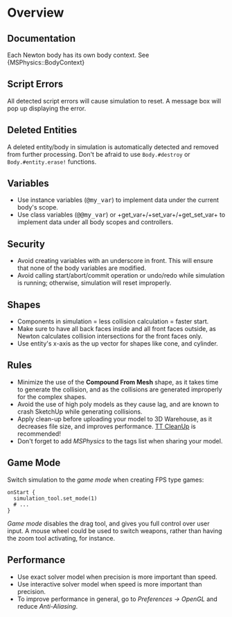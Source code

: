 # Overview

## Documentation
Each Newton body has its own body context.
See {MSPhysics::BodyContext}


## Script Errors
All detected script errors will cause simulation to reset. A message box will
pop up displaying the error.


## Deleted Entities
A deleted entity/body in simulation is automatically detected and removed from
further processing. Don't be afraid to use <code>Body.#destroy</code> or
<code>Body.#entity.erase!</code> functions.


## Variables
* Use instance variables (<tt>@my_var</tt>) to implement data under the current
  body's scope.
* Use class variables (<tt>@@my_var</tt>) or +get_var+/+set_var+/+get_set_var+
  to implement data under all body scopes and controllers.


## Security
* Avoid creating variables with an underscore in front. This will ensure that
  none of the body variables are modified.
* Avoid calling start/abort/commit operation or undo/redo while simulation is
  running; otherwise, simulation will reset improperly.


## Shapes
* Components in simulation = less collision calculation = faster start.
* Make sure to have all back faces inside and all front faces outside, as Newton
  calculates collision intersections for the front faces only.
* Use entity's x-axis as the up vector for shapes like cone, and cylinder.


## Rules
* Minimize the use of the <b>Compound From Mesh</b> shape, as it takes time to
  generate the collision, and as the collisions are generated improperly for the
  complex shapes.
* Avoid the use of high poly models as they cause lag, and are known to crash
  SketchUp while generating collisions.
* Apply clean-up before uploading your model to 3D Warehouse, as it decreases
  file size, and improves performance. [TT CleanUp](http://sketchucation.com/forums/viewtopic.php?f=323&t=22920)
  is recommended!
* Don't forget to add <i>MSPhysics</i> to the tags list when sharing your model.


## Game Mode
Switch simulation to the <i>game mode</i> when creating FPS type games:

    onStart {
      simulation_tool.set_mode(1)
      # ...
    }

<i>Game mode</i> disables the drag tool, and gives you full control over user
input. A mouse wheel could be used to switch weapons, rather than having the
zoom tool activating, for instance.


## Performance
* Use exact solver model when precision is more important than speed.
* Use interactive solver model when speed is more important than precision.
* To improve performance in general, go to <i>Preferences -> OpenGL</i> and
  reduce <i>Anti-Aliasing</i>.
